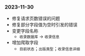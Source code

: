 ### 2023-11-30
- 修复请求页数错误的问题
- 修复部分字段值为空时引发的错误
- 变更字段名称
    - `收录数据库` -> `收录信息`
- 增加爬取字段
    - `目前状态`；`出版类型`；`收录信息详细`
